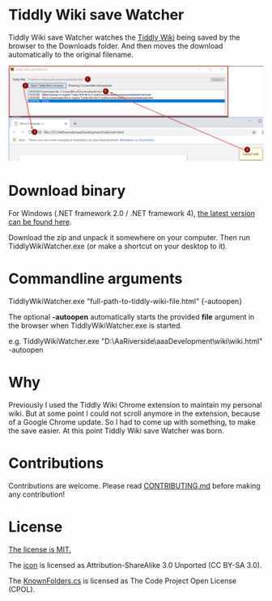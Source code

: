 # Tiddly Wiki save Watcher
Tiddly Wiki save Watcher watches the [Tiddly Wiki](https://tiddlywiki.com/ "Tiddly Wiki") being saved by the browser to the Downloads folder. 
And then moves the download automatically to the original filename.

![Screenshot](screenshot.png)

# Download binary
For Windows (.NET framework 2.0 / .NET framework 4), [the latest version can be found here](/releases/latest "Lastest Version").

Download the zip and unpack it somewhere on your computer. Then run TiddlyWikiWatcher.exe (or make a shortcut on your desktop to it).

# Commandline arguments
TiddlyWikiWatcher.exe "full-path-to-tiddly-wiki-file.html" {-autoopen}

The optional **-autoopen** automatically starts the provided **file** argument in the browser when TiddlyWikiWatcher.exe is started.

e.g. TiddlyWikiWatcher.exe "D:\AaRiverside\aaaDevelopment\wiki\wiki.html" -autoopen

# Why
Previously I used the Tiddly Wiki Chrome extension to maintain my personal wiki. 
But at some point I could not scroll anymore in the extension, because of a Google Chrome update. 
So I had to come up with something, to make the save easier. At this point Tiddly Wiki save Watcher was born.

# Contributions
Contributions are welcome. Please read [CONTRIBUTING.md](CONTRIBUTING.md "contributing") before making any contribution!

# License
[The license is MIT.](LICENSE.md "license")

The [icon](http://wlb.wikia.com/wiki/File:Wikipedia-icon.png "icon") is licensed as Attribution-ShareAlike 3.0 Unported (CC BY-SA 3.0).

The [KnownFolders.cs](https://www.codeproject.com/Articles/878605/Getting-all-Special-Folders-in-NET "KnownFolders.cs") is licensed as The Code Project Open License (CPOL).






